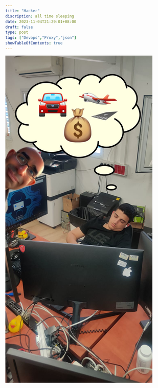 ```yaml
---
title: "Hacker"
discription: all time sleeping
date: 2023-11-04T21:29:01+08:00 
draft: false
type: post
tags: ["Devops","Proxy","json"]
showTableOfContents: true
---
```



![ofek1](images/ofek.jpg)
